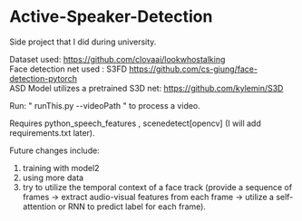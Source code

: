 # Active-Speaker-Detection

Side project that I did during university.

Dataset used: https://github.com/clovaai/lookwhostalking  
Face detection net used : S3FD https://github.com/cs-giung/face-detection-pytorch  
ASD Model utilizes a pretrained S3D net:  https://github.com/kylemin/S3D  

Run: " runThis.py --videoPath  " to process a video.

Requires python_speech_features , scenedetect[opencv] (I will add requirements.txt later).

Future changes include:

1) training with model2
2) using more data
3) try to utilize the temporal context of a face track (provide a sequence of frames -> extract audio-visual features from each frame -> utilize a self-attention or RNN to predict label for each frame).
